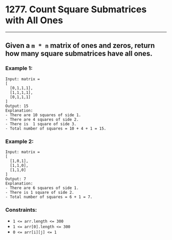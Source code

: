 # 1277. Count Square Submatrices with All Ones
---
## Given a `m * n` matrix of ones and zeros, return how many square submatrices have all ones.


### **Example 1:**
```
Input: matrix =
[
  [0,1,1,1],
  [1,1,1,1],
  [0,1,1,1]
]
Output: 15
Explanation: 
- There are 10 squares of side 1.
- There are 4 squares of side 2.
- There is  1 square of side 3.
- Total number of squares = 10 + 4 + 1 = 15.
```
### **Example 2:**
```
Input: matrix = 
[
  [1,0,1],
  [1,1,0],
  [1,1,0]
]
Output: 7
Explanation: 
- There are 6 squares of side 1.  
- There is 1 square of side 2. 
- Total number of squares = 6 + 1 = 7.
 ```

### **Constraints:**
+ `1 <= arr.length <= 300`
+ `1 <= arr[0].length <= 300`
+ `0 <= arr[i][j] <= 1`
